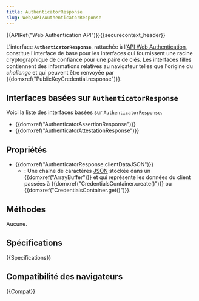 ```yaml
---
title: AuthenticatorResponse
slug: Web/API/AuthenticatorResponse
---
```


{{APIRef("Web Authentication API")}}{{securecontext_header}}

L'interface **`AuthenticatorResponse`**, rattachée à l'[API Web Authentication](/fr/docs/Web/API/Web_Authentication_API), constitue l'interface de base pour les interfaces qui fournissent une racine cryptographique de confiance pour une paire de clés. Les interfaces filles contiennent des informations relatives au navigateur telles que l'origine du _challenge_ et qui peuvent être renvoyée par {{domxref("PublicKeyCredential.response")}}.

## Interfaces basées sur `AuthenticatorResponse`

Voici la liste des interfaces basées sur `AuthenticatorResponse`.

- {{domxref("AuthenticatorAssertionResponse")}}
- {{domxref("AuthenticatorAttestationResponse")}}

## Propriétés

- {{domxref("AuthenticatorResponse.clientDataJSON")}}
  - : Une chaîne de caractères [JSON](/fr/docs/Learn_web_development/Core/Scripting/JSON) stockée dans un {{domxref("ArrayBuffer")}} et qui représente les données du client passées à {{domxref("CredentialsContainer.create()")}} ou {{domxref("CredentialsContainer.get()")}}.

## Méthodes

Aucune.

## Spécifications

{{Specifications}}

## Compatibilité des navigateurs

{{Compat}}

